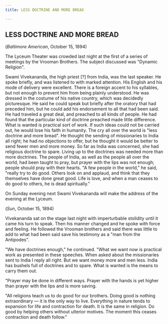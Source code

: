 ```yaml
---
title: LESS DOCTRINE AND MORE BREAD

---
```





  

## LESS DOCTRINE AND MORE BREAD

(*Baltimore American*, October 15, 1894)

The Lyceum Theater was crowded last night at the first of a series of
meetings by the Vrooman Brothers. The subject discussed was "Dynamic
Religion".

Swami Vivekananda, the high priest \[?\] from India, was the last
speaker. He spoke briefly, and was listened to with marked attention.
His English and his mode of delivery were excellent. There is a foreign
accent to his syllables, but not enough to prevent him from being
plainly understood. He was dressed in the costume of his native country,
which was decidedly picturesque. He said he could speak but briefly
after the oratory that had preceded him, but he could add his
endorsement to all that had been said. He had traveled a great deal, and
preached to all kinds of people. He had found that the particular kind
of doctrine preached made little difference. What is wanted is practical
sort of work. If such ideas could not be carried out, he would lose his
faith in humanity. The cry all over the world is "less doctrine and more
bread". He thought the sending of missionaries to India all right; he
had no objections to offer, but he thought it would be better to send
fewer men and more money. So far as India was concerned, she had
religious doctrine to spare. Living up to the doctrines was needed more
than more doctrines. The people of India, as well as the people all over
the world, had been taught to pray, but prayer with the lips was not
enough; people should pray with their hearts. "A few people in the
world," he said, "really try to do good. Others look on and applaud, and
think that they themselves have done great good. Life is love, and when
a man ceases to do good to others, he is dead spiritually."

On Sunday evening next Swami Vivekananda will make the address of the
evening at the Lyceum.

(*Sun*, October 15, 1894)

Vivekananda sat on the stage last night with imperturbable stolidity
until it came his turn to speak. Then his manner changed and he spoke
with force and feeling. He followed the Vrooman brothers and said there
was little to add to what had been said save his testimony as a "man
from the Antipodes".

"We have doctrines enough," he continued. "What we want now is practical
work as presented in these speeches. When asked about the missionaries
sent to India I reply all right. But we want money more and men less.
India has bushels full of doctrines and to spare. What is wanted is the
means to carry them out.

"Prayer may be done in different ways. Prayer with the hands is yet
higher than prayer with the lips and is more saving.

"All religions teach us to do good for our brothers. Doing good is
nothing extraordinary — it is the only way to live. Everything in nature
tends to expansion for life and contraction for death. It is the same in
religion. Do good by helping others without ulterior motives. The moment
this ceases contraction and death follow."


